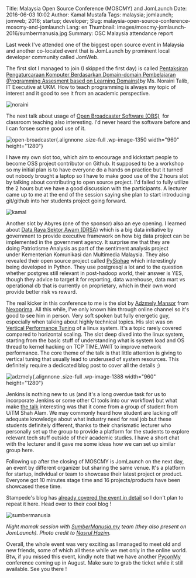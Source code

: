 Title: Malaysia Open Source Conference (MOSCMY) and JomLaunch
Date: 2016-06-03 10:02
Author: Kamal Mustafa
Tags: malaysia; jomlaunch; jomweb; 2016; startup; developer;
Slug: malaysia-open-source-conference-moscmy-and-jomlaunch
Lang: en
Thumbnail: images/moscmy-jomlaunch-2016/sumbermanusia.jpg
Summary: OSC Malaysia attendance report

Last week I've attended one of the biggest open source event in Malaysia
and another co-located event that is JomLaunch by prominent local
developer community called JomWeb.

The first slot I managed to join (I skipped the first day) is
called [Pentaksiran Pengaturcaraan Komputer Berdasarkan Domain-domain
Pembelajaran (Programming Assesment based on Learning
Domains)](http://lanyrd.com/2016/moscmy2016/sdzpgb/)by Ms. Noraini
Talib, IT Executive at UKM. How to teach programming is always my topic
of interest and it good to see it from an academic perspective.

![noraini]({filename}/images/moscmy-jomlaunch-2016/noraini.jpg)

The next talk about usage of [Open Broadcaster Software
(OBS)](https://obsproject.com/)  for classroom teaching also
interesting. I'd never heard the software before and I can forsee some
good use of it.

![open-broadcaster]({filename}/images/moscmy-jomlaunch-2016/open-broadcaster.jpg){.alignnone
.size-full .wp-image-1350 width="960" height="1280"}

I have my own slot too, which aim to encourage and kickstart people to
become OSS project contributor on Github. It supposed to be a workshop
so my initial plan is to have everyone do a hands on practice but it
turned out nobody brought a laptop so I have to make good use of the 2
hours slot by talking about contributing to open source project. I'd
failed to fully utilize the 2 hours but we have a good discussion with
the participants. A lecturer came up to me at the end of the session
saying she plan to start introducing git/github into her students
project going forward.

![kamal]({filename}/images/moscmy-jomlaunch-2016/kamal.jpg)

Another slot by Abyres (one of the sponsor) also an eye opening. I
learned about [Data Raya Sektor Awam
(DRSA)](http://www.mampu.gov.my/DRSA) which is a big data initiative by
government to provide executive framework on how big data project can be
implemented in the government agency. It surprise me that they are
doing Patriotisme Analysis as part of the sentiment analysis project
under Kementerian Komunikasi dan Multimedia Malaysia. They also revealed
their open source project called
[PySiphae](http://pysiphae.readthedocs.io/en/latest/) which
interestingly being developed in Python. They use postgresql a lot and
to the question whether postgres still relevant in post-hadoop world,
their answer is YES, though they advice to target it for reporting, data
warehouse, data mart vs operational db that is currently on proprietary,
which in their own word provide better risk vs reward.

The real kicker in this conference to me is the slot by [Adzmely
Mansor](https://www.linkedin.com/in/adzmely) from
[Nexoprima](https://blog.nexoprima.com/). All this while, I've only
known him through online channel so it's good to see him in person. Very
soft spoken but fully energetic guy, especially when talking about
highly technical topics. His slot was on [Vertical Performance
Tuning](https://www.scribd.com/doc/313886524/Vertical-Performance-Tuning-MOSC2016)
of a linux system. It's a topic rarely covered compared to horizontal
scaling. The slot deep dived into the linux system, starting from the
basic stuff of understanding what is system load and OS thread to kernel
hacking on TCP TIME\_WAIT to improve network performance. The core theme
of the talk is that little attention is giving to vertical tuning that
usually lead to underused of system resources. This definitely require a
dedicated blog post to cover all the details ;)

![adzmely]({filename}/images/moscmy-jomlaunch-2016/adzmely.jpg){.alignnone
.size-full .wp-image-1388 width="960" height="1280"}

Jenkins is nothing new to us (and it's a long overdue task for us to
incorporate Jenkins or some other CI tools into our workflow) but what
make [the talk](http://lanyrd.com/2016/moscmy2016/sdzxqz/) interesting
was that it come from a group of student from UiTM Shah Alam. We may
commonly heard how student are lacking off adequate knowledge about what
industry need for real job but these students definitely different,
thanks to their charismatic lecturer who personally set up the group to
provide a platform for the students to explore relevant tech stuff
outside of their academic studies. I have a short chat with the lecturer
and it gave me some ideas how we can set up similar group here.

Following up after the closing of MOSCMY is JomLaunch on the next day,
an event by different organizer but sharing the same venue. It's a
platform for startup, individual or team to showcase their latest
project or product. Everyone got 10 minutes stage time and 16
projects/products have been showcased these time.

Stampede's blog has [already covered the event in
detail](http://www.stampede-design.com/blog/2016/06/being-all-inspired-at-jomlaunch/)
so I don't plan to repeat it here. Head over to their cool blog !

![sumbermanusia]({filename}/images/moscmy-jomlaunch-2016/sumbermanusia.jpg)

*Night mamak session with [SumberManusia.my](http://sumbermanusia.my/)
team (they also present on JomLaunch). Photo credit to [Nasrul
Hazim](http://blog.nasrulhazim.com/).*

Overall, the whole event was very exciting as I managed to meet old and
new friends, some of which all these while we met only in the online
world. Btw, if you missed this event, kindly note that we have another
[PyconMy](https://pycon.my/) conference coming up in August. Make sure
to grab the ticket while it still available. See you there !
